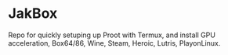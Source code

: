 # JakBox
Repo for quickly setuping up Proot with Termux, and install GPU acceleration, Box64/86, Wine, Steam, Heroic, Lutris, PlayonLinux. 
